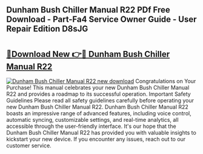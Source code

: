 ## Dunham Bush Chiller Manual R22 PDf Free Download - Part-Fa4 Service Owner Guide - User Repair Edition D8sJG

# <h2><a href="http://bc66196.oget.top/?id=Dunham+Bush+Chiller+Manual+R22">🔗Download New 👉🔴 Dunham Bush Chiller Manual R22</a></h2>

[![Dunham Bush Chiller Manual R22 new download](https://i.imgur.com/5g1atiW.png)](http://bc66196.oget.top/?id=Dunham+Bush+Chiller+Manual+R22)
Congratulations on Your Purchase! This manual celebrates your new Dunham Bush Chiller Manual R22 and provides a roadmap to its successful operation. Important Safety Guidelines Please read all safety guidelines carefully before operating your new Dunham Bush Chiller Manual R22. Dunham Bush Chiller Manual R22 boasts an impressive range of advanced features, including voice control, automatic syncing, customizable settings, and real-time analytics, all accessible through the user-friendly interface. It's our hope that the Dunham Bush Chiller Manual R22 has provided you with valuable insights to kickstart your new device. If you encounter any issues, reach out to our customer service.
